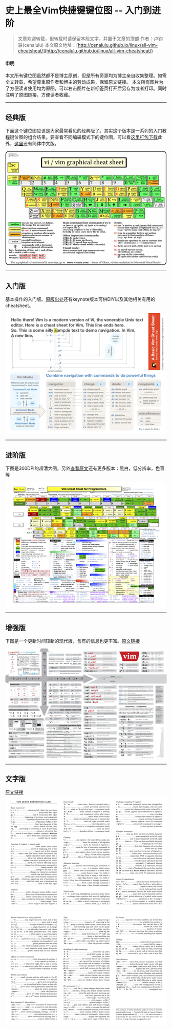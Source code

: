 # 史上最全Vim快捷键键位图 -- 入门到进阶

> 文章欢迎转载，但转载时请保留本段文字，并置于文章的顶部 作者：卢钧轶(cenalulu) 本文原文地址：[http://cenalulu.github.io/linux/all-vim-cheatsheat/](http://cenalulu.github.io/linux/all-vim-cheatsheat/)

#### 申明

本文所有键位图虽然都不是博主原创，但是所有资源均为博主亲自收集整理。如需全文转载，希望尊重原作者和博主的劳动成果，保留原文链接。 本文所有图片为了方便读者使用均为原图，可以右击图片在新标签页打开后另存为或者打印。同时注明了原图链接，方便读者收藏。

* * *

## 经典版

下面这个键位图应该是大家最常看见的经典版了。其实这个版本是一系列的入门教程键位图的组合结果。要查看不同编辑模式下的键位图，可以看[这里打包下载](http://www.viemu.com/a_vi_vim_graphical_cheat_sheet_tutorial.html)此外，[这里](assets/vi-vim-cheat-sheet-sch.gif)还有简体中文版。

![classic](assets/classic.gif)

* * *

## 入门版

基本操作的入门版。[原版出处](https://github.com/ahrencode/Miscellaneous)还有keynote版本可供DIY以及其他相关有用的cheatsheet。

![entry](assets/entry.png)

* * *

## 进阶版

下图是300DPI的超清大图，另外[查看原文](http://michael.peopleofhonoronly.com/vim/)还有更多版本：黑白，低分辨率，色盲等

![advanced](assets/advanced.png)

* * *

## 增强版

下图是一个更新时间较新的现代版，含有的信息也更丰富。[原文链接](http://vimcheatsheet.com/)

![morden](assets/morden.png)

* * *

## 文字版

[原文链接](http://tnerual.eriogerg.free.fr/vimqrc.pdf)![text](assets/text.png)![text](assets/text2.png)
